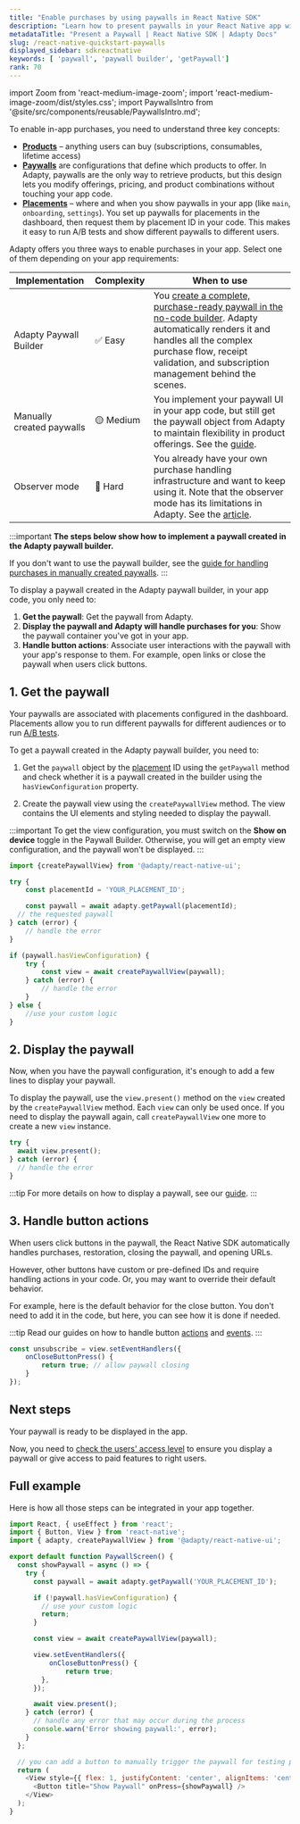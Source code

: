 ```yaml
---
title: "Enable purchases by using paywalls in React Native SDK"
description: "Learn how to present paywalls in your React Native app with Adapty SDK."
metadataTitle: "Present a Paywall | React Native SDK | Adapty Docs"
slug: /react-native-quickstart-paywalls
displayed_sidebar: sdkreactnative
keywords: [ 'paywall', 'paywall builder', 'getPaywall']
rank: 70
---
```


import Zoom from 'react-medium-image-zoom';
import 'react-medium-image-zoom/dist/styles.css';
import PaywallsIntro from '@site/src/components/reusable/PaywallsIntro.md';

To enable in-app purchases, you need to understand three key concepts:

- [**Products**](product.md) – anything users can buy (subscriptions, consumables, lifetime access)
- [**Paywalls**](paywalls.md) are configurations that define which products to offer. In Adapty, paywalls are the only way to retrieve products, but this design lets you modify offerings, pricing, and product combinations without touching your app code.
- [**Placements**](placements.md) – where and when you show paywalls in your app (like `main`, `onboarding`, `settings`). You set up paywalls for placements in the dashboard, then request them by placement ID in your code. This makes it easy to run A/B tests and show different paywalls to different users.

Adapty offers you three ways to enable purchases in your app. Select one of them depending on your app requirements:

| Implementation         | Complexity | When to use                                                                                                                                                                                                                                |
|------------------------|------------|--------------------------------------------------------------------------------------------------------------------------------------------------------------------------------------------------------------------------------------------|
| Adapty Paywall Builder | ✅ Easy     | You [create a complete, purchase-ready paywall in the no-code builder](quickstart-paywalls). Adapty automatically renders it and handles all the complex purchase flow, receipt validation, and subscription management behind the scenes. |
| Manually created paywalls | 🟡 Medium  | You implement your paywall UI in your app code, but still get the paywall object from Adapty to maintain flexibility in product offerings. See the [guide](react-native-making-purchases).                                                 |
| Observer mode              | 🔴 Hard    | You already have your own purchase handling infrastructure and want to keep using it. Note that the observer mode has its limitations in Adapty. See the [article](observer-vs-full-mode).                                                 |

:::important
**The steps below show how to implement a paywall created in the Adapty paywall builder.**

If you don't want to use the paywall builder, see the [guide for handling purchases in manually created paywalls](react-native-making-purchases.md).
:::

To display a paywall created in the Adapty paywall builder, in your app code, you only need to:

1. **Get the paywall**: Get the paywall from Adapty.
2. **Display the paywall and Adapty will handle purchases for you**: Show the paywall container you've got in your app.
3. **Handle button actions**: Associate user interactions with the paywall with your app's response to them. For example, open links or close the paywall when users click buttons.

## 1. Get the paywall

Your paywalls are associated with placements configured in the dashboard. Placements allow you to run different paywalls for different audiences or to run [A/B tests](ab-tests.md).

To get a paywall created in the Adapty paywall builder, you need to:

1. Get the `paywall` object by the [placement](placements.md) ID using the `getPaywall` method and check whether it is a paywall created in the builder using the `hasViewConfiguration` property.

2. Create the paywall view using the `createPaywallView` method. The view contains the UI elements and styling needed to display the paywall.

:::important
To get the view configuration, you must switch on the **Show on device** toggle in the Paywall Builder. Otherwise, you will get an empty view configuration, and the paywall won't be displayed.
:::

```typescript showLineNumbers title="React Native"
import {createPaywallView} from '@adapty/react-native-ui';

try {
    const placementId = 'YOUR_PLACEMENT_ID';

    const paywall = await adapty.getPaywall(placementId);
  // the requested paywall
} catch (error) {
    // handle the error
}

if (paywall.hasViewConfiguration) {
    try {
        const view = await createPaywallView(paywall);
    } catch (error) {
        // handle the error
    }
} else {
    //use your custom logic
}
```

## 2. Display the paywall

Now, when you have the paywall configuration, it's enough to add a few lines to display your paywall.

To display the paywall, use the `view.present()` method on the `view` created by the `createPaywallView` method. Each `view` can only be used once. If you need to display the paywall again, call `createPaywallView` one more to create a new `view` instance.

```typescript showLineNumbers title="React Native"
try {
  await view.present();
} catch (error) {
  // handle the error
}
```

:::tip
For more details on how to display a paywall, see our [guide](react-native-present-paywalls.md).
:::

## 3. Handle button actions

When users click buttons in the paywall, the React Native SDK automatically handles purchases, restoration, closing the paywall, and opening URLs.

However, other buttons have custom or pre-defined IDs and require handling actions in your code. Or, you may want to override their default behavior.

For example, here is the default behavior for the close button. You don't need to add it in the code, but here, you can see how it is done if needed.

:::tip
Read our guides on how to handle button [actions](react-native-handle-paywall-actions.md) and [events](react-native-handling-events-1.md).
:::

```typescript showLineNumbers title="React Native"
const unsubscribe = view.setEventHandlers({
    onCloseButtonPress() {
        return true; // allow paywall closing
    }
});
```

## Next steps

Your paywall is ready to be displayed in the app.

Now, you need to [check the users' access level](react-native-check-subscription-status.md) to ensure you display a paywall or give access to paid features to right users.

## Full example

Here is how all those steps can be integrated in your app together.

```javascript showLineNumbers title="React Native"
import React, { useEffect } from 'react';
import { Button, View } from 'react-native';
import { adapty, createPaywallView } from '@adapty/react-native-ui';

export default function PaywallScreen() {
  const showPaywall = async () => {
    try {
      const paywall = await adapty.getPaywall('YOUR_PLACEMENT_ID');

      if (!paywall.hasViewConfiguration) {
        // use your custom logic
        return;
      }

      const view = await createPaywallView(paywall);

      view.setEventHandlers({
          onCloseButtonPress() {
              return true;
        },
      });

      await view.present();
    } catch (error) {
      // handle any error that may occur during the process
      console.warn('Error showing paywall:', error);
    }
  };

  // you can add a button to manually trigger the paywall for testing purposes
  return (
    <View style={{ flex: 1, justifyContent: 'center', alignItems: 'center' }}>
      <Button title="Show Paywall" onPress={showPaywall} />
    </View>
  );
}

```